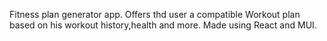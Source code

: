 Fitness plan generator app. Offers thd user a compatible Workout plan based on his workout history,health and more. Made using React and MUI.
